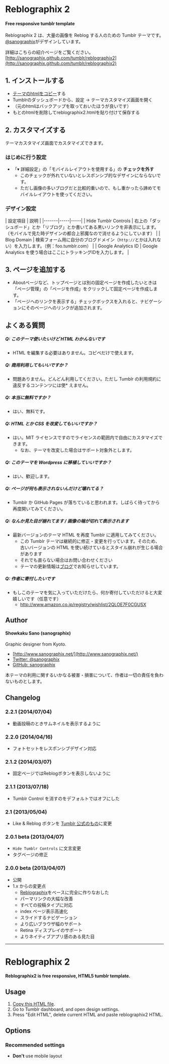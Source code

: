 # Reblographix 2

#### Free responsive tumblr template

Reblographix 2 は、大量の画像を Reblog する人のための Tumblr テーマです。  
[@sanographix](https://twitter.com/sanographix)がデザインしています。

詳細はこちらの紹介ページをご覧ください。  
[http://sanographix.github.com/tumblr/reblographix2](http://sanographix.github.com/tumblr/reblographix2)

## 1. インストールする

* [テーマのhtmlをコピー](https://github.com/sanographix/tumblr/blob/master/reblographix2/reblographix2.html)する
* Tumblrのダッシュボードから、設定 -> テーマカスタマイズ画面を開く
* （元のhtmlはバックアップを取っておいたほうが良いです）
* もとのhtmlを削除してreblographix2.htmlを貼り付けて保存する

## 2. カスタマイズする

テーマカスタマイズ画面でカスタマイズできます。

### はじめに行う設定

* 「▾ 詳細設定」の「モバイルレイアウトを使用する」の **チェックを外す**
	* このチェックが外れていないとレスポンシブ的なデザインにならないです。
	* ただし画像の多いブログだと比較的重いので、もし重かったら諦めてモバイルレイアウトを使ってください。


### デザイン設定

| 設定項目 | 説明 |
|-------|-----|-----|
| Hide Tumblr Controls | 右上の「ダッシュボード」とか「リブログ」とか書いてある黒いリンクを非表示にします。（モバイルで見た時デザインの都合上邪魔なので消せるようにしています） |
| Blog Domain | 検索フォーム用に自分のブログドメイン（`http://`とかは入れない）を入力します。（例：foo.tumblr.com） |
| Google Analytics ID | Google Analytics を使う場合はここにトラッキングIDを入力します。 |


## 3. ページを追加する

- Aboutページなど、トップページとは別の固定ページを作成したいときは「ページ管理」の「ページを作成」をクリックして固定ページを作成します。
- 「ページへのリンクを表示する」チェックボックスを入れると、ナビゲーションにそのページへのリンクが追加されます。


## よくある質問

##### Q: このテーマ使いたいけど HTML わかんないです
* HTML を編集する必要はありません。コピペだけで使えます。

##### Q: 商用利用してもいいですか？
* 問題ありません。どんどん利用してください。ただし Tumblr の利用規約に違反するコンテンツには使* えません。

##### Q: 本当に無料ですか？
* はい、無料です。

##### Q: HTML とか CSS を改変してもいいですか？
* はい。MIT ライセンスですのでライセンスの範囲内で自由にカスタマイズできます。
    * なお、テーマを改変した場合はサポート対象外とします。
    
#####  Q: このテーマを Wordpress に移植していいですか？
* はい、歓迎します。

##### Q: ページが何も表示されないんだけど壊れてる？
* Tumblr か GitHub Pages が落ちていると思われます。しばらく待ってから再度開いてみてください。

##### Q: なんか見た目が崩れてます / 画像の端が切れて表示されます

* 最新バージョンのテーマ HTML を再度 Tumblr に適用してみてください。
    * この Tumblr テーマは継続的に修正・変更を行っています。そのため、古いバージョンの HTML を使い続けているとスタイル崩れが生じる場合があります
    * それでも直らない場合はお問い合わせください
    * テーマの更新情報は[ブログ](http://memo.sanographix.net/)でお知らせしています。   

##### Q: 作者に寄付したいです

* もしこのテーマを気に入っていただけたら、何か寄付していただけると大変嬉しいです（任意です）
    * <http://www.amazon.co.jp/registry/wishlist/2QLOE7F0CGUSX>


## Author

#### Showkaku Sano (sanographix)

Graphic designer from Kyoto.

* [http://www.sanographix.net/](http://www.sanographix.net/)
* [Twitter: @sanographix](https://twitter.com/sanographix)
* [GitHub: sanographix](https://github.com/sanographix)

本テーマの利用に関するいかなる被害・損害について、作者は一切の責任を負わないものとします。


## Changelog

### 2.2.1 (2014/07/04)

* 動画投稿のときサムネイルを表示するように

### 2.2.0 (2014/04/16)

* フォトセットをレスポンシブデザイン対応

### 2.1.2 (2014/03/07)

* 固定ページではReblogボタンを表示しないように

### 2.1.1 (2013/07/18)

* Tumblr Control を消すのをデフォルトではオフにした

### 2.1 (2013/05/04)

* Like & Reblog ボタンを [Tumblr 公式のもの](http://nihongo.tumblr.com/post/49435671970)に変更


### 2.0.1 beta (2013/04/07)

* `Hide Tumblr Controls` に文言変更
* タグページの修正


### 2.0.0 beta (2013/04/07)

* 公開
* 1.x からの変更点
	* [Reblographix](http://www.tumblr.com/theme/35965)をベースに完全に作りなおした
	* パーマリンクの大幅な改善
	* すべての投稿タイプに対応
	* index ページ表示高速化
	* スライドするナビゲーション
	* より広いブラウザ幅のサポート
	* Retina ディスプレイのサポート
	* よりネイティブアプリ感のある見た目

<hr />

# Reblographix 2

#### Reblographix2 is free responsive, HTML5 tumblr template.

## Usage

1. [Copy this HTML file](https://github.com/sanographix/tumblr/blob/master/reblographix2/reblographix2.html).
2. Go to Tumblr dashboard, and open design settings.
3. Press "Edit HTML", delete current HTML and paste reblographix2 HTML.


## Options

### Recommended settings

* **Don't** use mobile layout



